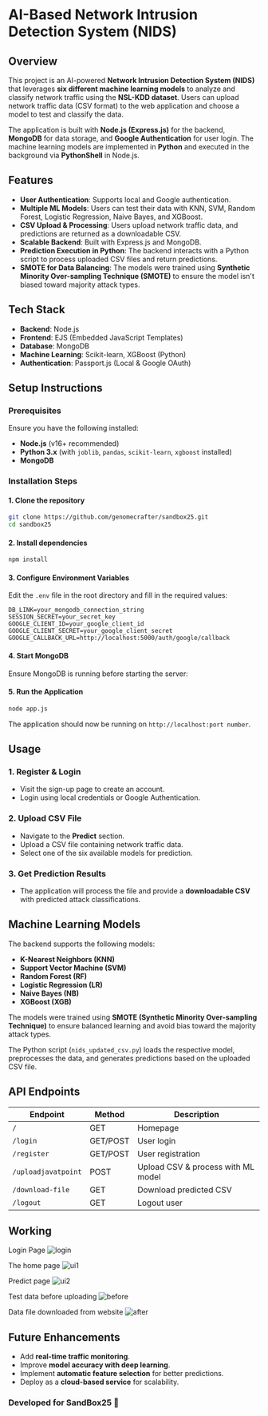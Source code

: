 # AI-Based Network Intrusion Detection System (NIDS)

## Overview
This project is an AI-powered **Network Intrusion Detection System (NIDS)** that leverages **six different machine learning models** to analyze and classify network traffic using the **NSL-KDD dataset**. Users can upload network traffic data (CSV format) to the web application and choose a model to test and classify the data. 

The application is built with **Node.js (Express.js)** for the backend, **MongoDB** for data storage, and **Google Authentication** for user login. The machine learning models are implemented in **Python** and executed in the background via **PythonShell** in Node.js.

## Features
- **User Authentication**: Supports local and Google authentication.
- **Multiple ML Models**: Users can test their data with KNN, SVM, Random Forest, Logistic Regression, Naive Bayes, and XGBoost.
- **CSV Upload & Processing**: Users upload network traffic data, and predictions are returned as a downloadable CSV.
- **Scalable Backend**: Built with Express.js and MongoDB.
- **Prediction Execution in Python**: The backend interacts with a Python script to process uploaded CSV files and return predictions.
- **SMOTE for Data Balancing**: The models were trained using **Synthetic Minority Over-sampling Technique (SMOTE)** to ensure the model isn't biased toward majority attack types.

## Tech Stack
- **Backend**: Node.js 
- **Frontend**: EJS (Embedded JavaScript Templates)
- **Database**: MongoDB
- **Machine Learning**: Scikit-learn, XGBoost (Python)
- **Authentication**: Passport.js (Local & Google OAuth)

## Setup Instructions

### Prerequisites
Ensure you have the following installed:
- **Node.js** (v16+ recommended)
- **Python 3.x** (with `joblib`, `pandas`, `scikit-learn`, `xgboost` installed)
- **MongoDB**

### Installation Steps

#### 1. Clone the repository
```bash
git clone https://github.com/genomecrafter/sandbox25.git
cd sandbox25
```

#### 2. Install dependencies
```bash
npm install
```

#### 3. Configure Environment Variables
Edit the `.env` file in the root directory and fill in the required values:
```
DB_LINK=your_mongodb_connection_string
SESSION_SECRET=your_secret_key
GOOGLE_CLIENT_ID=your_google_client_id
GOOGLE_CLIENT_SECRET=your_google_client_secret
GOOGLE_CALLBACK_URL=http://localhost:5000/auth/google/callback
```

#### 4. Start MongoDB
Ensure MongoDB is running before starting the server:

#### 5. Run the Application
```bash
node app.js
```

The application should now be running on `http://localhost:port number`.

## Usage
### 1. Register & Login
- Visit the sign-up page to create an account.
- Login using local credentials or Google Authentication.

### 2. Upload CSV File
- Navigate to the **Predict** section.
- Upload a CSV file containing network traffic data.
- Select one of the six available models for prediction.

### 3. Get Prediction Results
- The application will process the file and provide a **downloadable CSV** with predicted attack classifications.

## Machine Learning Models
The backend supports the following models:
- **K-Nearest Neighbors (KNN)**
- **Support Vector Machine (SVM)**
- **Random Forest (RF)**
- **Logistic Regression (LR)**
- **Naive Bayes (NB)**
- **XGBoost (XGB)**

The models were trained using **SMOTE (Synthetic Minority Over-sampling Technique)** to ensure balanced learning and avoid bias toward the majority attack types.

The Python script (`nids_updated_csv.py`) loads the respective model, preprocesses the data, and generates predictions based on the uploaded CSV file.

## API Endpoints
| Endpoint | Method | Description |
|----------|--------|-------------|
| `/` | GET | Homepage |
| `/login` | GET/POST | User login |
| `/register` | GET/POST | User registration |
| `/uploadjavatpoint` | POST | Upload CSV & process with ML model |
| `/download-file` | GET | Download predicted CSV |
| `/logout` | GET | Logout user |

## Working
Login Page
![login](https://github.com/user-attachments/assets/b6e2c825-0d8e-4444-9968-cd82056644ef)

The home page
![ui1](https://github.com/user-attachments/assets/2c01cdd9-51b7-4770-9477-9be0b55942be)

Predict page
![ui2](https://github.com/user-attachments/assets/41f8a407-a667-488c-a43d-d8cb14d7fcfe)

Test data before uploading
![before](https://github.com/user-attachments/assets/5aed367c-a5e5-4c39-abfd-48139bba9951)

Data file downloaded from website
![after](https://github.com/user-attachments/assets/2c5e8e47-5ad5-4119-9e96-8232f8131bee)


## Future Enhancements
- Add **real-time traffic monitoring**.
- Improve **model accuracy with deep learning**.
- Implement **automatic feature selection** for better predictions.
- Deploy as a **cloud-based service** for scalability.

### Developed for SandBox25 🚀

